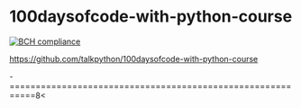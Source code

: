 # 100daysofcode-with-python-course

[![BCH compliance](https://bettercodehub.com/edge/badge/alex-vegan/100daysofcode-with-python-course?branch=master)](https://bettercodehub.com/)

https://github.com/talkpython/100daysofcode-with-python-course

-===========================================================8<
